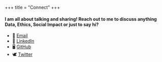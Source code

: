 +++
title = "Connect"
+++

#### I am all about talking and sharing! Reach out to me to discuss anything Data, Ethics, Social Impact or just to say hi?
<!-- - 📱+1(571)-523-3469 -->
- 📩 [Email](bhairavi.muralidharan@gmail.com)
- 💼 [LinkedIn](https://www.linkedin.com/in/bhairavi-muralidharan/)
- 🖥️ [GitHub](https://github.com/bhairavi-m)
- 🕊️ [Twitter](https://twitter.com/bayeasian)


